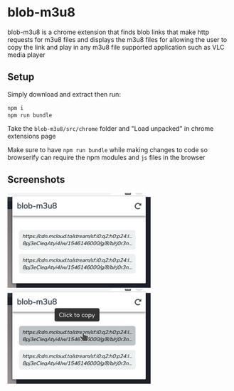 # blob-m3u8

blob-m3u8 is a chrome extension that finds blob links that make http requests for m3u8 files and displays the m3u8 files for allowing the user to copy the link and play in any m3u8 file supported application such as VLC media player

## Setup
Simply download and extract then run:

```
npm i
npm run bundle
```

Take the `blob-m3u8/src/chrome` folder and "Load unpacked" in chrome extensions page

Make sure to have `npm run bundle` while making changes to code so browserify can require the npm modules and `js` files in the browser

## Screenshots

<img src="screenshots/preview1.png"/>
<img src="screenshots/preview2.png"/>
